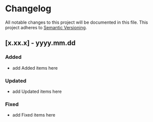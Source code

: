 # Changelog

All notable changes to this project will be documented in this file.
This project adheres to [Semantic Versioning](http://semver.org/).

## [x.xx.x] - yyyy.mm.dd

### Added
- add Added items here

### Updated
- add Updated items here

### Fixed
- add Fixed items here
